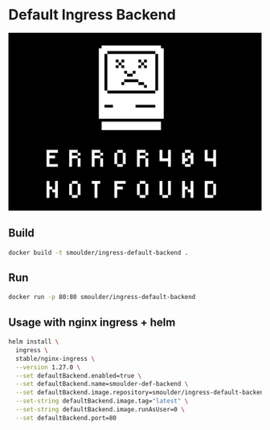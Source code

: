 # Default Ingress Backend

<img src="./img/example.png">

## Build

```sh
docker build -t smoulder/ingress-default-backend .
```

## Run

```sh
docker run -p 80:80 smoulder/ingress-default-backend
```

## Usage with nginx ingress + helm

```bash
helm install \
  ingress \
  stable/nginx-ingress \
  --version 1.27.0 \
  --set defaultBackend.enabled=true \
  --set defaultBackend.name=smoulder-def-backend \
  --set defaultBackend.image.repository=smoulder/ingress-default-backend \
  --set-string defaultBackend.image.tag="latest" \
  --set-string defaultBackend.image.runAsUser=0 \
  --set defaultBackend.port=80
```